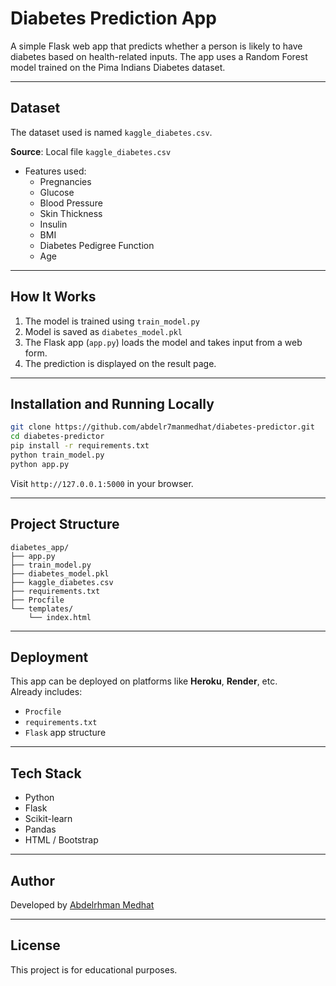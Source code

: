 # Diabetes Prediction App

A simple Flask web app that predicts whether a person is likely to have diabetes based on health-related inputs. The app uses a Random Forest model trained on the Pima Indians Diabetes dataset.

---

## Dataset
The dataset used is named `kaggle_diabetes.csv`.

**Source**: Local file `kaggle_diabetes.csv`
- Features used:
  - Pregnancies
  - Glucose
  - Blood Pressure
  - Skin Thickness
  - Insulin
  - BMI
  - Diabetes Pedigree Function
  - Age

---

## How It Works

1. The model is trained using `train_model.py`
2. Model is saved as `diabetes_model.pkl`
3. The Flask app (`app.py`) loads the model and takes input from a web form.
4. The prediction is displayed on the result page.

---

## Installation and Running Locally

```bash
git clone https://github.com/abdelr7manmedhat/diabetes-predictor.git
cd diabetes-predictor
pip install -r requirements.txt
python train_model.py
python app.py
```

Visit `http://127.0.0.1:5000` in your browser.

---

## Project Structure

```
diabetes_app/
├── app.py
├── train_model.py
├── diabetes_model.pkl
├── kaggle_diabetes.csv
├── requirements.txt
├── Procfile
└── templates/
    └── index.html
```

---

## Deployment

This app can be deployed on platforms like **Heroku**, **Render**, etc.  
Already includes:
- `Procfile`
- `requirements.txt`
- `Flask` app structure

---

## Tech Stack

- Python
- Flask
- Scikit-learn
- Pandas
- HTML / Bootstrap

---

## Author

Developed by [Abdelrhman Medhat](https://github.com/abdelr7manmedhat)

---

## License

This project is for educational purposes.
